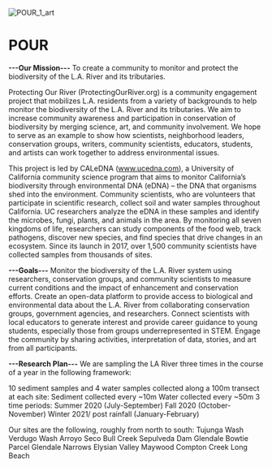 ![POUR_1_art](https://user-images.githubusercontent.com/20959582/109489775-34f48a80-7a3c-11eb-9ee0-3dc252badba0.jpg)
# POUR

**---Our Mission---**
To create a community to monitor and protect the biodiversity of the L.A. River and its tributaries.

Protecting Our River (ProtectingOurRiver.org) is a community engagement project that mobilizes L.A. residents from a variety of backgrounds to help monitor the biodiversity of the L.A. River and its tributaries. We aim to increase community awareness and participation in conservation of biodiversity by merging science, art, and community involvement. We hope to serve as an example to show how scientists, neighborhood leaders, conservation groups, writers, community scientists, educators, students, and artists can work together to address environmental issues.

This project is led by CALeDNA (www.ucedna.com), a University of California community science program that aims to monitor California’s biodiversity through environmental DNA (eDNA) – the DNA that organisms shed into the environment. Community scientists, who are volunteers that participate in scientific research, collect soil and water samples throughout California. UC researchers analyze the eDNA in these samples and identify the microbes, fungi, plants, and animals in the area. By monitoring all seven kingdoms of life, researchers can study components of the food web, track pathogens, discover new species, and find species that drive changes in an ecosystem. Since its launch in 2017, over 1,500 community scientists have collected samples from thousands of sites.

**---Goals---**
Monitor the biodiversity of the L.A. River system using researchers, conservation groups, and community scientists to measure current conditions and the impact of enhancement and conservation efforts.
Create an open-data platform to provide access to biological and environmental data about the L.A. River from collaborating conservation groups, government agencies, and researchers.
Connect scientists with local educators to generate interest and provide career guidance to young students, especially those from groups underrepresented in STEM.
Engage the community by sharing activities, interpretation of data, stories, and art from all participants.

**---Research Plan---**
We are sampling the LA River three times in the course of a year in the following framework:

10 sediment samples and 4 water samples collected along a 100m transect at each site:
Sediment collected every ~10m
Water collected every ~50m 
3 time periods:
Summer 2020 (July-September)
Fall 2020 (October- November)
Winter 2021/ post rainfall (January-February)


Our sites are the following, roughly from north to south:
Tujunga Wash
Verdugo Wash
Arroyo Seco
Bull Creek
Sepulveda Dam
Glendale
Bowtie Parcel
Glendale Narrows
Elysian Valley
Maywood
Compton Creek
Long Beach
